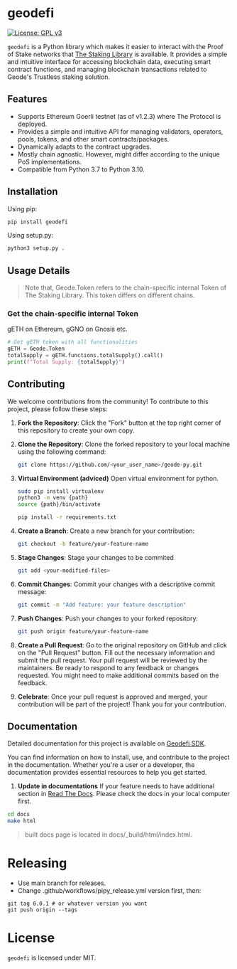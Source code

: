 # geodefi

[![License: GPL v3](https://img.shields.io/badge/License-GPLv3-blue.svg)](https://www.gnu.org/licenses/gpl-3.0)

`geodefi` is a Python library which makes it easier to interact with the Proof of Stake networks that [The Staking Library](https://docs.geode.fi) is available.
It provides a simple and intuitive interface for accessing blockchain data, executing smart contract functions, and managing blockchain transactions related to Geode's Trustless staking solution.

## Features

- Supports Ethereum Goerli testnet (as of v1.2.3) where The Protocol is deployed.
- Provides a simple and intuitive API for managing validators, operators, pools, tokens, and other smart contracts/packages.
- Dynamically adapts to the contract upgrades.
- Mostly chain agnostic. However, might differ according to the unique PoS implementations.
- Compatible from Python 3.7 to Python 3.10.

## Installation

Using pip:

```sh
pip install geodefi
```

Using setup.py:

```sh
python3 setup.py .
```

## Usage Details
>
>Note that, Geode.Token refers to the chain-specific internal Token of The Staking Library. This token differs on different chains.

### Get the chain-specific internal Token

gETH on Ethereum, gGNO on Gnosis etc.

```python
# Get gETH token with all functionalities
gETH = Geode.Token
totalSupply = gETH.functions.totalSupply().call()
print(f"Total Supply: {totalSupply}")
```

## Contributing

We welcome contributions from the community! To contribute to this project, please follow these steps:

1. **Fork the Repository**: Click the "Fork" button at the top right corner of this repository to create your own copy.

2. **Clone the Repository**: Clone the forked repository to your local machine using the following command:

   ```bash
   git clone https://github.com/<your_user_name>/geode-py.git
    ```

3. **Virtual Environment (adviced)** Open virtual environment for python.

    ```bash
    sudo pip install virtualenv
    python3 -m venv {path}
    source {path}/bin/activate

    pip install -r requirements.txt
    ```

4. **Create a Branch**: Create a new branch for your contribution:

    ```bash
    git checkout -b feature/your-feature-name
    ```

5. **Stage Changes**: Stage your changes to be commited

    ```bash
    git add <your-modified-files>
    ```

6. **Commit Changes**: Commit your changes with a descriptive commit message:

    ```bash
    git commit -m "Add feature: your feature description"
    ```

7. **Push Changes**: Push your changes to your forked repository:

    ```bash
    git push origin feature/your-feature-name
    ```

8. **Create a Pull Request**: Go to the original repository on GitHub and click on the "Pull Request" button. Fill out the necessary information and submit the pull request. Your pull request will be reviewed by the maintainers. Be ready to respond to any feedback or changes requested. You might need to make additional commits based on the feedback.

9. **Celebrate**: Once your pull request is approved and merged, your contribution will be part of the project! Thank you for your contribution.

## Documentation

Detailed documentation for this project is available on [Geodefi SDK](https://sdk.geode.fi).

You can find information on how to install, use, and contribute to the project in the documentation. Whether you're a user or a developer, the documentation provides essential resources to help you get started.

1. **Update in documentations**
If your feature needs to have additional section in [Read The Docs](https://sdk.geode.fi). Please check the docs in your local computer first.

```bash
cd docs
make html
```

> built docs page is located in docs/_build/html/index.html.

# Releasing

- Use main branch for releases.
- Change .github/workflows/pipy_release.yml version first, then:

```
git tag 0.0.1 # or whatever version you want 
git push origin --tags
```

# License

`geodefi` is licensed under MIT.
